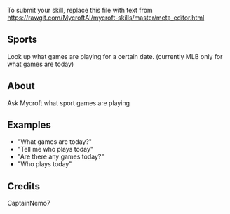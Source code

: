 To submit your skill, replace this file with text from 
https://rawgit.com/MycroftAI/mycroft-skills/master/meta_editor.html


## Sports
Look up what games are playing for a certain date. (currently MLB only for what games are today)

## About
Ask Mycroft what sport games are playing

## Examples 
* "What games are today?"
* "Tell me who plays today"
* "Are there any games today?"
* "Who plays today"

## Credits 
CaptainNemo7